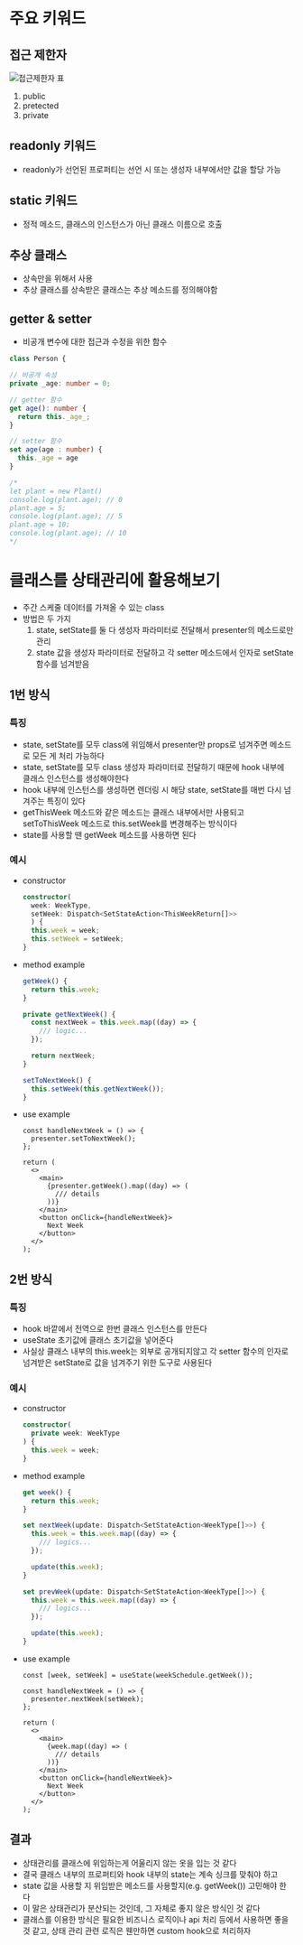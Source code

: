 # 주요 키워드

## 접근 제한자

![접근제한자 표](/public/images/접근제한자.png)

1. public <br/>
2. pretected <br/>
3. private <br/>

## readonly 키워드

- readonly가 선언된 프로퍼티는 선언 시 또는 생성자 내부에서만 값을 할당 가능

## static 키워드

- 정적 메소드, 클래스의 인스턴스가 아닌 클래스 이름으로 호출

## 추상 클래스

- 상속만을 위해서 사용
- 추상 클래스를 상속받은 클래스는 추상 메소드를 정의해야함

## getter & setter

- 비공개 변수에 대한 접근과 수정을 위한 함수

```ts
class Person {

// 비공개 속성
private _age: number = 0;

// getter 함수
get age(): number {
  return this._age_;
}

// setter 함수
set age(age : number) {
  this._age = age
}

/*
let plant = new Plant()
console.log(plant.age); // 0
plant.age = 5;
console.log(plant.age); // 5
plant.age = 10;
console.log(plant.age); // 10
*/
```

# 클래스를 상태관리에 활용해보기

- 주간 스케줄 데이터를 가져올 수 있는 class
- 방법은 두 가지
  1. state, setState를 둘 다 생성자 파라미터로 전달해서 presenter의 메소드로만 관리
  2. state 값을 생성자 파라미터로 전달하고 각 setter 메소드에서 인자로 setState 함수를 넘겨받음

## 1번 방식

### 특징

- state, setState를 모두 class에 위임해서 presenter만 props로 넘겨주면 메소드로 모든 게 처리 가능하다
- state, setState를 모두 class 생성자 파라미터로 전달하기 때문에 hook 내부에 클래스 인스턴스를 생성해야한다
- hook 내부에 인스턴스를 생성하면 렌더링 시 해당 state, setState를 매번 다시 넘겨주는 특징이 있다
- getThisWeek 메소드와 같은 메소드는 클래스 내부에서만 사용되고 setToThisWeek 메소드로 this.setWeek를 변경해주는 방식이다
- state를 사용할 땐 getWeek 메소드를 사용하면 된다

### 예시

- constructor
  ```ts
  constructor(
    week: WeekType,
    setWeek: Dispatch<SetStateAction<ThisWeekReturn[]>>
    ) {
    this.week = week;
    this.setWeek = setWeek;
  }
  ```
- method example

  ```ts
  getWeek() {
    return this.week;
  }

  private getNextWeek() {
    const nextWeek = this.week.map((day) => {
      /// logic...
    });

    return nextWeek;
  }

  setToNextWeek() {
    this.setWeek(this.getNextWeek());
  }
  ```

- use example

  ```tsx
  const handleNextWeek = () => {
    presenter.setToNextWeek();
  };

  return (
    <>
      <main>
        {presenter.getWeek().map((day) => (
          /// details
        ))}
      </main>
      <button onClick={handleNextWeek}>
        Next Week
      </button>
    </>
  );
  ```

## 2번 방식

### 특징

- hook 바깥에서 전역으로 한번 클래스 인스턴스를 만든다
- useState 초기값에 클래스 초기값을 넣어준다
- 사실상 클래스 내부의 this.week는 외부로 공개되지않고 각 setter 함수의 인자로 넘겨받은
  setState로 값을 넘겨주기 위한 도구로 사용된다

### 예시

- constructor

  ```ts
  constructor(
    private week: WeekType
  ) {
    this.week = week;
  }
  ```

- method example

  ```ts
  get week() {
    return this.week;
  }

  set nextWeek(update: Dispatch<SetStateAction<WeekType[]>>) {
    this.week = this.week.map((day) => {
      /// logics...
    });

    update(this.week);
  }

  set prevWeek(update: Dispatch<SetStateAction<WeekType[]>>) {
    this.week = this.week.map((day) => {
      /// logics...
    });

    update(this.week);
  }
  ```

- use example

  ```tsx
  const [week, setWeek] = useState(weekSchedule.getWeek());

  const handleNextWeek = () => {
    presenter.nextWeek(setWeek);
  };

  return (
    <>
      <main>
        {week.map((day) => (
          /// details
        ))}
      </main>
      <button onClick={handleNextWeek}>
        Next Week
      </button>
    </>
  );
  ```

## 결과

- 상태관리를 클래스에 위임하는게 어울리지 않는 옷을 입는 것 같다
- 결국 클래스 내부의 프로퍼티와 hook 내부의 state는 계속 싱크를 맞춰야 하고
- state 값을 사용할 지 위임받은 메소드를 사용할지(e.g. getWeek()) 고민해야 한다
- 이 말은 상태관리가 분산되는 것인데, 그 자체로 좋지 않은 방식인 것 같다
- 클래스를 이용한 방식은 필요한 비즈니스 로직이나 api 처리 등에서 사용하면 좋을 것 같고, 상태 관리 관련 로직은 웬만하면 custom hook으로 처리하자
